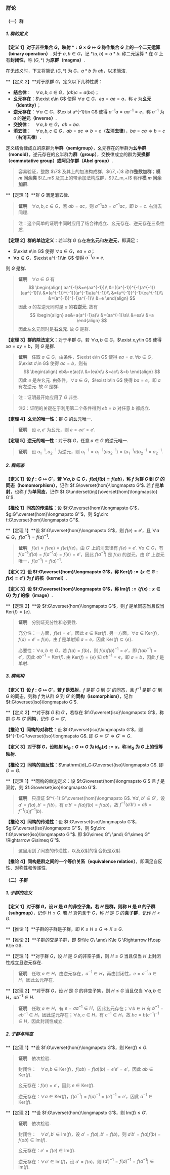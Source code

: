 ### 群论

#### （一）群

##### 1. 群的定义

**【定义 1】**对于非空集合 $G$，映射 $*:G\times G\mapsto G$ 称作集合 $G$ 上的一个**二元运算（binary operation）**. 对于 $a,b\in G$，记 $*(a,b)=a*b$. 称二元运算 $*$ 在 $G$ 上有**封闭性**，称 $(G,*)$ 为**原群（magma）**. 

在无歧义时，下文将简记 $(G,*)$ 为 $G$，$a*b$ 为 $ab$，以求简洁. 

**【定义 2】**对于原群 $G$，定义以下几种性质：

- **结合律**：　$\forall a,b,c\in G$，$(ab)c=a(bc)$；
- **幺元存在**：$\exist e\in G$ 使得 $\forall a\in G$，$ea=ae=a$，称 $e$ 为**幺元（identity）**；
- **逆元存在**：$\forall a\in G$，$\exist a^{-1}\in G$ 使得 $a^{-1}a=aa^{-1}=e$，称 $a^{-1}$ 为 $a$ 的**逆元（inverse）**. 
- **交换律**：　$\forall a,b\in G$，$ab=ba$. 
- **消去律**：　$\forall a,b,c\in G$，$ab=ac \Rightarrow b=c$（**左消去律**），$ba=ca \Rightarrow b=c$（**右消去律**）. 

定义结合律成立的原群为**半群（semigroup）**，幺元存在的半群为**幺半群（monoid）**，逆元存在的幺半群为**群（group）**，交换律成立的群为**交换群（commutative group）**或**阿贝尔群（Abel group）**. 

> 容易验证，整数 $\Z$ 及其上的加法构成群，$(\Z,+)$ 称作**整数加群**；**模 $m$ 同余类** $\Z_m$ 及其上的带余加法构成群，$(\Z_m,+)$ 称作**模 $m$ 同余加群**. 

**【定理 1】**群 $G$ 满足消去律. 

> **证明**　$\forall a,b,c\in G$，若 $ab=ac$，则 $a^{-1}ab=a^{-1}ac$，即 $b=c$. 右消去同理. 

> 注：这个简单的证明中同时应用了结合律成立、幺元存在、逆元存在三条性质. 

**【定理 2】群的单边定义**：若半群 $G$ 存在**左幺元**和**左逆元**，即满足：

- $\exist e\in G$ 使得 $\forall a\in G$，$ea=a$；
- $\forall a\in G$，$\exist a^{-1}\in G$ 使得 $a^{-1}a=e$. 

则 $G$ 是群. 

> **证明**　$\forall a\in G$ 有
> $$
> \begin{align}
> aa^{-1}&=e(aa^{-1})\\
> &=((a^{-1})^{-1}a^{-1})(aa^{-1})\\
> &=(a^{-1})^{-1}((a^{-1}a)a^{-1})\\
> &=(a^{-1})^{-1}(ea^{-1})\\
> &=(a^{-1})^{-1}a^{-1}\\
> &=e
> \end{align}
> $$
> 因此 $a$ 的左逆元同时是 $a$ 的**右逆元**. 故有
> $$
> \begin{align}
> ae&=a(a^{-1}a)\\
> &=(aa^{-1})a\\
> &=ea\\
> &=a
> \end{align}
> $$
> 因此左幺元同时是**右幺元**. 故 $G$ 是群. 

**【定理 3】群的除法定义**：对于半群 $G$，若 $\forall a,b\in G$，$\exist x,y\in G$ 使得 $xa=ay=b$，则 $G$ 是群. 

> **证明**　任取 $a\in G$，由条件，$\exist e\in G$ 使得 $ea=a$. $\forall b\in G$，$\exist c\in G$ 使得 $ac=b$，则有
> $$
> \begin{align}
> eb&=e(ac)\\
> &=(ea)c\\
> &=ac\\
> &=b
> \end{align}
> $$
> 因此 $e$ 是左幺元. 由条件，$\forall a\in G$，$\exist b\in G$ 使得 $ba=e$，即 $a$ 有左逆元. 故 $G$ 是群. 

> 注：证明最开始应用了 $G$ 非空. 
>
> 注2：证明的关键在于利用第二个条件得到 $eb=b$ 对任意 $b$ 都成立. 

**【定理 4】幺元的唯一性**：群 $G$ 的幺元唯一. 

> **证明**　设 $e,e'$ 为幺元，则 $e=ee'=e'$. 

**【定理 5】逆元的唯一性**：对于群 $G$，任意 $a\in G$ 的逆元唯一. 

> **证明**　设 $a_1^{-1},a_2^{-1}$ 为逆元，则 $a_1^{-1}=a_1^{-1}(aa_2^{-1})=(a_1^{-1}a)a_2^{-1}=a_2^{-1}$. 

##### 2. 群同态

**【定义 1】**设 $f:G\mapsto G'$，若 $\forall a,b\in G$，$f(a)f(b)=f(ab)$，称 $f$ 为群 $G$ 到 $G'$ 的**同态（homomorphism）**，记作 $f:G\overset{hom}\longmapsto G'$. 若 $f$ 是**单射**，也称 $f$ 为**单同态**，记作 $f:G\underset{inj}{\overset{hom}\longmapsto} G'$. 

**【推论 1】**同态的**传递性**：设 $f:G\overset{hom}\longmapsto G'$，$g:G'\overset{hom}\longmapsto G''$，则 $g\circ f:G\overset{hom}\longmapsto G''$. 

**【定理 1】**设 $f:G\overset{hom}\longmapsto G'$，则 $f(e)=e'$，且 $\forall a\in G$，$f(a^{-1})=f(a)^{-1}$. 

> **证明**　$f(e)=f(ee)=f(e)f(e)$，由 $G'$ 上的消去律有 $f(e)=e'$. $\forall a\in G$，有 $f(a^{-1})f(a)=f(a^{-1}a)=f(e)=e'$，因此 $f(a^{-1})$ 是 $f(a)$ 的逆元，由 $G'$ 上逆元唯一，$f(a^{-1})=f(a)^{-1}$. 

**【定义 2】**设 $f:G\overset{hom}\longmapsto G'$，称 $\mathrm{Ker}(f):=\{x\in G:f(x)=e'\}$ 为 $f$ 的**核（kernel）**. 

**【定义 3】**设 $f:G\overset{hom}\longmapsto G'$，称 $\mathrm{Im}(f):=\{f(x):x\in G\}$ 为 $f$ 的**像（image）**. 

**【定理 2】**设 $f:G\overset{hom}\longmapsto G'$，则 $f$ 是单同态当且仅当 $\mathrm{Ker}(f)=\{e\}$. 

> **证明**　分别证充分性和必要性. 
>
> 充分性：一方面，$f(e)=e'$，因此 $e\in\mathrm{Ker}(f)$. 另一方面，$\forall a\in\mathrm{Ker}(f)$，$f(a)=e'=f(e)$，由 $f$ 是单射知 $a=e$，因此 $\mathrm{Ker}(f)\subseteq\{e\}$. 
>
> 必要性：$\forall a,b\in G$，若 $f(a)=f(b)$，则 $f(a)f(b)^{-1}=e'$，即 $f(ab^{-1})=e'$，因此 $ab^{-1}=\mathrm{Ker}(f)$. 由 $\mathrm{Ker}(f)=\{e\}$ 知 $ab^{-1}=e$，即 $a=b$，因此 $f$ 是单射. 

##### 3. 群同构

**【定义 1】**设 $f:G\mapsto G'$，若 $f$ 是**双射**，$f$ 是群 $G$ 到 $G'$ 的同态，且 $f^{-1}$ 是群 $G'$ 到 $G$ 的同态，则称 $f$ 为从群 $G$ 到 $G'$ 的**同构（isomorphism）**，记作 $f:G\overset{iso}\longmapsto G'$. 

**【定义 2】**对于群 $G$ 和 $G'$，若存在 $f:G\overset{iso}\longmapsto G'$，称群 $G$ 与 $G'$ **同构**，记作 $G\simeq G'$. 

**【推论 1】**同构的**对称性**：设 $f:G\overset{iso}\longmapsto G'$，则 $f^{-1}:G'\overset{iso}\longmapsto G$. 即 $G\simeq G'\Rightarrow G'\simeq G$. 

**【定义 3】**对于群 $G$，设映射 $\mathrm{id}_G:G\mapsto G$ 为 $\mathrm{id_G}(x):=x$，称 $\mathrm{id}_G$ 为 $G$ 上的**恒等映射**. 

**【推论 2】**同构的**自反性**：$\mathrm{id}_G:G\overset{iso}\longmapsto G$. 即 $G\simeq G$. 

**【定理 1】**同构的单边定义：设 $f:G\overset{hom}\longmapsto G'$ 且 $f$ 是双射，则 $f:G\overset{iso}\longmapsto G'$. 

> **证明**　只须证 $f^{-1}:G'\overset{hom}\longmapsto G$. $\forall a',b'\in G'$，设 $a'=f(a),b'=f(b)$，有 $a'b'=f(a)f(b)=f(ab)$，故 $f^{-1}(a'b')=ab=f^{-1}(a)f^{-1}(b)$. 

**【推论 3】**同构的**传递性**：设 $f:G\overset{iso}\longmapsto G'$，$g:G'\overset{iso}\longmapsto G''$，则 $g\circ f:G\overset{iso}\longmapsto G''$. 即 $G\simeq G'\ \and\ G'\simeq G'' \Rightarrow G\simeq G''$. 

> 这里用到了同态的传递性，以及双射的复合仍是双射. 

**【推论 4】**同构是群之间的一个**等价关系（equivalence relation）**，即满足自反性、对称性和传递性. 

#### （二）子群

##### 1. 子群的定义

**【定义 1】**对于群 $G$，设 $H$ 是 $G$ 的非空子集，若 $H$ 是群，则称 $H$ 是 $G$ 的**子群（subgroup）**，记作 $H\le G$. 若 $H$ 真包含于 $G$，称 $H$ 是 $G$ 的**真子群**，记作 $H<G$. 

**【推论 1】**子群的子群是子群，即 $K\le H\le G \Rightarrow K\le G$. 

**【推论 2】**子群的交是子群，即 $H\le G\ \and\ K\le G \Rightarrow H\cap K\le G$. 

**【定理 1】**对于群 $G$，设 $H$ 是 $G$ 的非空子集，则 $H\le G$ 当且仅当 $H$ 上封闭性成立且逆元存在. 

> **证明**　任取 $a\in H$，由逆元存在，$a^{-1}\in H$，再由封闭性，$e=a^{-1}a\in H$，因此幺元存在. 

**【定理 2】**对于群 $G$，设 $H$ 是 $G$ 的非空子集，则 $H\le G$ 当且仅当 $\forall a,b\in H$，$ab^{-1}\in H$. 

> **证明**　任取 $a\in H$，有 $e=aa^{-1}\in H$，因此幺元存在；$\forall b\in H$ 有 $b^{-1}=eb^{-1}\in H$，因此逆元存在；$\forall b,c\in H$，有 $c^{-1}\in H$，故 $bc=b(c^{-1})^{-1}\in H$，因此封闭性成立. 

##### 2. 子群与同态

**【定理 1】**设 $f:G\overset{hom}\longmapsto G'$，则 $\mathrm{Ker}(f)\le G$. 

> **证明**　依次检验. 
>
> 封闭性：　$\forall a,b\in\mathrm{Ker}(f)$，$f(ab)=f(a)(b)=e'e'=e'$，因此 $ab\in\mathrm{Ker}(f)$. 
>
> 幺元存在：$f(e)=e'$，因此 $e\in\mathrm{Ker}(f)$. 
>
> 逆元存在：$\forall a\in\mathrm{Ker}(f)$，$f(a^{-1})=f(a)^{-1}=(e')^{-1}=e'$，因此 $a^{-1}\in\mathrm{Ker}(f)$. 

**【定理 2】**设 $f:G\overset{hom}\longmapsto G'$，则 $\mathrm{Im}(f)\le G'$. 

> **证明**　依次检验. 
>
> 封闭性：　$\forall a',b'\in\mathrm{Im}(f)$，设 $a'=f(a),b'=f(b)$，则 $a'b'=f(a)f(b)=f(ab)\in\mathrm{Im}(f)$. 
>
> 幺元存在：$e'=f(e)\in\mathrm{Im}(f)$. 
>
> 逆元存在：$\forall a'\in\mathrm{Im}(f)$，设 $a'=f(a)$，则 $(a')^{-1}=f(a)^{-1}=f(a^{-1})\in\mathrm{Im}(f)$. 

